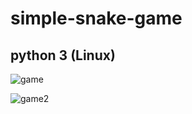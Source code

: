 # simple-snake-game

## python 3 (Linux)

![game](https://user-images.githubusercontent.com/57047863/93378967-d5c40480-f865-11ea-8061-6824f26e5387.png)

![game2](https://user-images.githubusercontent.com/57047863/93379104-073cd000-f866-11ea-8390-697e30de1595.png)

